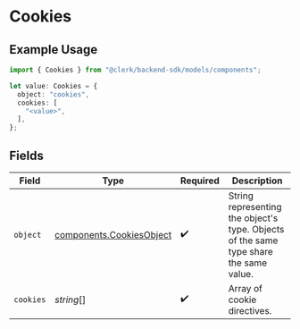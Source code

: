 # Cookies

## Example Usage

```typescript
import { Cookies } from "@clerk/backend-sdk/models/components";

let value: Cookies = {
  object: "cookies",
  cookies: [
    "<value>",
  ],
};
```

## Fields

| Field                                                                                 | Type                                                                                  | Required                                                                              | Description                                                                           |
| ------------------------------------------------------------------------------------- | ------------------------------------------------------------------------------------- | ------------------------------------------------------------------------------------- | ------------------------------------------------------------------------------------- |
| `object`                                                                              | [components.CookiesObject](../../models/components/cookiesobject.md)                  | :heavy_check_mark:                                                                    | String representing the object's type. Objects of the same type share the same value. |
| `cookies`                                                                             | *string*[]                                                                            | :heavy_check_mark:                                                                    | Array of cookie directives.                                                           |